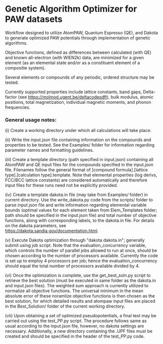# Genetic Algorithm Optimizer for PAW datasets

Workflow designed to utilize AtomPAW, Quantum Espresso (QE), and Dakota to generate optimized PAW potentials through implementation of genetic algorithms.

Objective functions, defined as differences between calculated (with QE) and known all-electron (with WIEN2k) data, are minimized for a given element (as an elemental state and/or as a constituent element of a compositie system).

Several elements or compounds of any periodic, ordered structure may be tested.

Currently supported properties include lattice constants, band gaps, Delta-factor (see https://molmod.ugent.be/deltacodesdft), bulk modulus, atomic positions, total magnetization, individual magnetic moments, and phonon frequencies.

### General usage notes:

(i) Create a working directory under which all calculations will take place.

(ii) Write the input.json file containing information on the compounds and properties to be tested. See the Examples/ folder for information regarding parameter names and formatting guidelines.

(iii) Create a template directory (path specified in input.json) containing all AtomPAW and QE input files for the compounds specified in the input.json file. Filenames follow the general format of [compound formula].[lattice type].[calculation type].template. Note that elemental properties (log derivs, FCC/BCC lattice constants) are considered automatically and therefore input files for these runs need not be explicitly provided.

(iv) Create a template dakota.in file (may take from Examples/ folder) in current directory. Use the write_dakota.py code from the scripts/ folder to parse input.json file and write information regarding elemental variable bounds (optimal values for each element taken from Elem_Templates folder; path should be specified in the input.json file) and total number of objective functions, along with corresponding labels, to the dakota.in file. For details on the dakota parameters, see https://dakota.sandia.gov/documentation.html.

(v) Execute Dakota optimization through "dakota dakota.in"; generally submit using job script. Note that the evaluation_concurrency variable, which controls the number of parallel jobs allowed to run at once, should be chosen according to the number of processors available. Currently the code is set up to employ 4 processors per job; hence the evaluation_concurrency should equal the total number of processors available divided by 4.

(vi) Once the optimization is complete, use the get_best_soln.py script to retrieve the best solution (must be executed in same folder as the dakota.in and input.json files). The weighted sum approach is currently utilized to normalize all objective functions. The universal minimum in the mean absolute error of these noramlize objective functions is then chosen as the best solution, for which detailed results and atompaw input files are placed in the Best_Solution/ folder of the current working directory. 

(vii) Upon obtaining a set of optimized pseudopotentials, a final test may be carried out using the test_PP.py script. The procedure follows same as usual according to the input.json file, however, no dakota settings are necessary. Additionally, a new directory containing the .UPF files must be created and should be specified in the header of the test_PP.py code.
